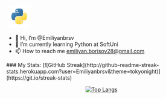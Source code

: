 <p align="left">
<img src="https://raw.githubusercontent.com/github/explore/80688e429a7d4ef2fca1e82350fe8e3517d3494d/topics/python/python.png" alt="Python" height="60" style="vertical-align:top; margin:4px">
</p>

- 👋 Hi, I’m @Emiliyanbrsv
- 🌱 I’m currently learning Python at SoftUni
- 📫 How to reach me emiliyan.borisov28@gmail.com



<p1 align="center">
### My Stats:
[![GitHub Streak](http://github-readme-streak-stats.herokuapp.com?user=Emiliyanbrsv&theme=tokyonight)](https://git.io/streak-stats)

[![Top Langs](https://github-readme-stats.vercel.app/api/top-langs/?username=Emiliyanbrsv&layout=compact&theme=tokyonight)](https://github.com/anuraghazra/github-readme-stats)
</p1>
